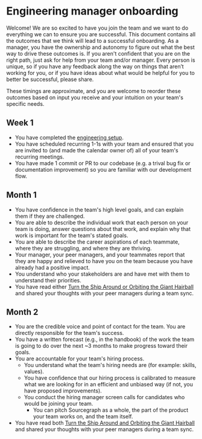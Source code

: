 # Engineering manager onboarding

Welcome! We are so excited to have you join the team and we want to do everything we can to ensure you are successful. This document contains all the outcomes that we think will lead to a successful onboarding. As a manager, you have the ownership and autonomy to figure out what the best way to drive these outcomes is. If you aren't confident that you are on the right path, just ask for help from your team and/or manager. Every person is unique, so if you have any feedback along the way on things that aren’t working for you, or if you have ideas about what would be helpful for you to better be successful, please share.

These timings are approximate, and you are welcome to reorder these outcomes based on input you receive and your intuition on your team's specific needs.

## Week 1

- You have completed the [engineering setup](index.md#getting-set-up).
- You have scheduled recurring 1-1s with your team and ensured that you are invited to (and made the calendar owner of) all of your team's recurring meetings.
- You have made 1 commit or PR to our codebase (e.g. a trival bug fix or documentation improvement) so you are familiar with our development flow.

## Month 1

- You have confidence in the team's high level goals, and can explain them if they are challenged.
- You are able to describe the individual work that each person on your team is doing, answer questions about that work, and explain why that work is important for the team's stated goals.
- You are able to describe the career aspirations of each teammate, where they are struggling, and where they are thriving.
- Your manager, your peer managers, and your teammates report that they are happy and relieved to have you on the team because you have already had a positive impact.
- You understand who your stakeholders are and have met with them to understand their priorities.
- You have read either [Turn the Ship Around or Orbiting the Giant Hairball](../leadership/index.md#book-recommendations) and shared your thoughts with your peer managers during a team sync.

## Month 2

- You are the credible voice and point of contact for the team. You are directly responsible for the team's success.
- You have a written forecast (e.g., in the handbook) of the work the team is going to do over the next ~3 months to make progress toward their goals.
- You are accountable for your team's hiring process.
  - You understand what the team's hiring needs are (for example: skills, values).
  - You have confidence that our hiring process is calibrated to measure what we are looking for in an efficient and unbiased way (if not, you have proposed improvements).
  - You conduct the hiring manager screen calls for candidates who would be joining your team.
    - You can pitch Sourcegraph as a whole, the part of the product your team works on, and the team itself.
- You have read both [Turn the Ship Around and Orbiting the Giant Hairball](../leadership/index.md#book-recommendations) and shared your thoughts with your peer managers during a team sync.
